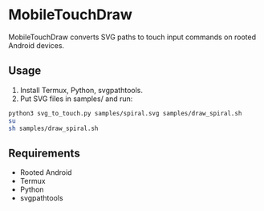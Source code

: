 # MobileTouchDraw

MobileTouchDraw converts SVG paths to touch input commands on rooted Android devices.

## Usage

1. Install Termux, Python, svgpathtools.
2. Put SVG files in samples/ and run:

```bash
python3 svg_to_touch.py samples/spiral.svg samples/draw_spiral.sh
su
sh samples/draw_spiral.sh
```

## Requirements

- Rooted Android
- Termux
- Python
- svgpathtools
